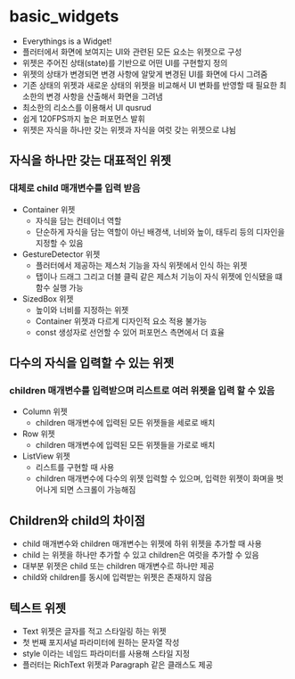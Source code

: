 # basic_widgets
- Everythings is a Widget!
- 플러터에서 화면에 보여지는 UI와 관련된 모든 요소는 위젯으로 구성
- 위젯은 주어진 상태(state)를 기반으로 어떤 UI를 구현할지 정의
- 위젯의 상태가 변경되면 변경 사항에 알맞게 변경된 UI를 화면에 다시 그려줌
- 기존 상태의 위젯과 새로운 상태의 위젯을 비교해서 UI 변화를 반영할 때 필요한 최소한의 변경 사항을 산출해서 화면을 그려냄
- 최소한의 리소스를 이용해서 UI qusrud
- 쉽게 120FPS까지 높은 퍼포먼스 발휘
- 위젯은 자식을 하나만 갖는 위젯과 자식을 여럿 갖는 위젯으로 냐뉨
## 자식을 하나만 갖는 대표적인 위젯
### 대체로 child 매개변수를 입력 받음
- Container 위젯 
  - 자식을 담는 컨테이너 역할
  - 단순하게 자식을 담는 역할이 아닌 배경색, 너비와 높이, 태두리 등의 디자인을 지정할 수 있음
- GestureDetector 위젯
  - 플러터에서 제공하는 제스처 기능을 자식 위젯에서 인식 하는 위젯
  - 탭이나 드래그 그리고 더블 클릭 같은 제스처 기능이 자식 위젯에 인식됐을 떄 함수 실행 가능
- SizedBox 위젯 
  - 높이와 너비를 지정하는 위젯
  - Container 위젯과 다르게 디자인적 요소 적용 불가능
  - const 생성자로 선언할 수 있어 퍼포먼스 측면에서 더 효율

## 다수의 자식을 입력할 수 있는 위젯
### children 매개변수를 입력받으며 리스트로 여러 위젯을 입력 할 수 있음
- Column 위젯 
  - children 매개변수에 입력된 모든 위젯들을 세로로 배치
- Row 위젯
  - children 매개변수에 입력된 모든 위젯들을 가로로 배치
- ListView 위젯
  - 리스트를 구현할 때 사용
  - children 매개변수에 다수의 위젯 입력할 수 있으며, 입력한 위젯이 화며을 벗어나게 되면 스크롤이 가능해짐


## Children와 child의 차이점
- child 매개변수와 children 매개변수는 위젯에 하위 위젯을 추가할 때 사용
- child 는 위젯을 하나만 추가할 수 있고 children은 여럿을 추가할 수 있음
- 대부분 위젯은 child 또는 children 매개변수르 하나만 제공
- child와 children를 동시에 입력받는 위젯은 존재하지 않음

## 텍스트 위젯
- Text 위젯은 글자를 적고 스타일링 하는 위젯
- 첫 번째 포지셔널 파라미터에 원하는 문자열 작성
- style 이라는 네임드 파라미터를 사용해 스타일 지정
- 플러터는 RichText 위젯과 Paragraph 같은 클래스도 제공

